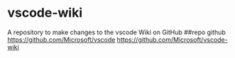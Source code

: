 # vscode-wiki
A repository to make changes to the vscode Wiki on GitHub
##repo github
https://github.com/Microsoft/vscode
https://github.com/Microsoft/vscode-wiki
